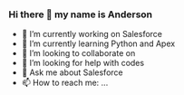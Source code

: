 ### Hi there 👋 my name is Anderson

<!--
**afsmao/afsmao** is a ✨ _special_ ✨ repository because its `README.md` (this file) appears on your GitHub profile.

Here are some ideas to get you started: -->

- 🔭 I’m currently working on Salesforce
- 🌱 I’m currently learning Python and Apex
- 👯 I’m looking to collaborate on
- 🤔 I’m looking for help with codes
- 💬 Ask me about Salesforce
- 📫 How to reach me: ...

